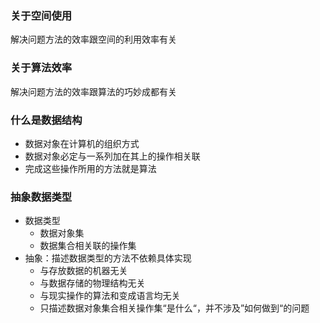 ### 关于空间使用
解决问题方法的效率跟空间的利用效率有关
### 关于算法效率
解决问题方法的效率跟算法的巧妙成都有关
### 什么是数据结构
+ 数据对象在计算机的组织方式
+ 数据对象必定与一系列加在其上的操作相关联
+ 完成这些操作所用的方法就是算法
### 抽象数据类型
+ 数据类型
    - 数据对象集
    - 数据集合相关联的操作集
+ 抽象：描述数据类型的方法不依赖具体实现
    - 与存放数据的机器无关
    - 与数据存储的物理结构无关
    - 与现实操作的算法和变成语言均无关
    - 只描述数据对象集合相关操作集“是什么“，并不涉及”如何做到“的问题